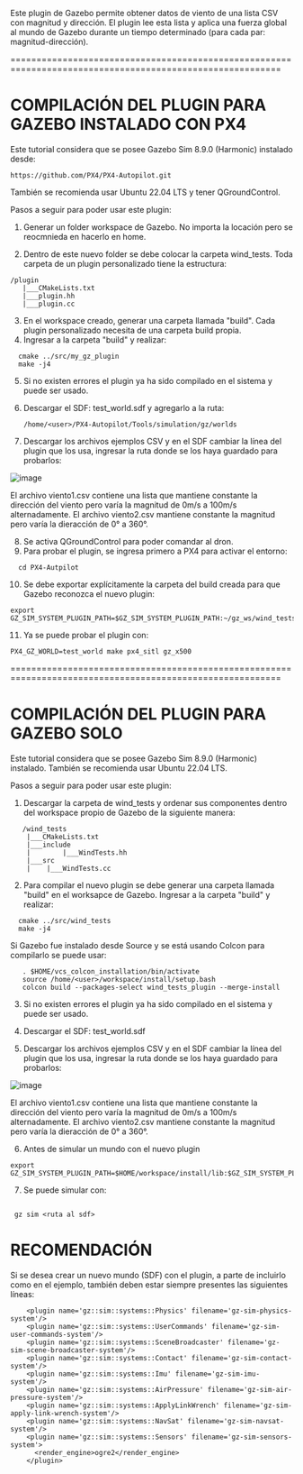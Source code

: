 Este plugin de Gazebo permite obtener datos de viento de una lista CSV con magnitud y dirección. El plugin lee esta lista y aplica una fuerza global 
al mundo de Gazebo durante un tiempo determinado (para cada par: magnitud-dirección).

==========================================================================================================

COMPILACIÓN DEL PLUGIN PARA GAZEBO INSTALADO CON PX4
=====================================================

Este tutorial considera que se posee Gazebo Sim 8.9.0 (Harmonic) instalado desde: 
```
https://github.com/PX4/PX4-Autopilot.git
```
También se recomienda usar Ubuntu 22.04 LTS y tener QGroundControl.



Pasos a seguir para poder usar este plugin:

1) Generar un folder workspace de Gazebo. No importa la locación pero se reocmnieda en hacerlo en home.

2) Dentro de este nuevo folder se debe colocar la carpeta wind_tests. Toda carpeta de un plugin personalizado tiene la estructura:
```
/plugin
   |___CMakeLists.txt
   |___plugin.hh
   |___plugin.cc
```

3) En el workspace creado, generar una carpeta llamada "build". Cada plugin personalizado necesita de una carpeta build propia. 
4) Ingresar a la carpeta "build" y realizar:
```
  cmake ../src/my_gz_plugin
  make -j4
```

5) Si no existen errores el plugin ya ha sido compilado en el sistema y puede ser usado.
6) Descargar el SDF: test_world.sdf y agregarlo a la ruta:
   ```
   /home/<user>/PX4-Autopilot/Tools/simulation/gz/worlds
   ```
   
7) Descargar los archivos ejemplos CSV y en el SDF cambiar la línea del plugin que los usa, ingresar la ruta donde se los haya guardado para probarlos:

![image](https://github.com/user-attachments/assets/7e254e1b-d6bd-4759-b2dd-0488f266e50f)

El archivo viento1.csv contiene una lista que mantiene constante la dirección del viento pero varía la magnitud de 0m/s a 100m/s alternadamente. 
El archivo viento2.csv mantiene constante la magnitud pero varía la dieracción de 0° a 360°.

8)  Se activa QGroundControl para poder comandar al dron.
9) Para probar el plugin, se ingresa primero a PX4 para activar el entorno:
```
  cd PX4-Autpilot
```

10) Se debe exportar explícitamente la carpeta del build creada para que Gazebo reconozca el nuevo plugin:
```
export GZ_SIM_SYSTEM_PLUGIN_PATH=$GZ_SIM_SYSTEM_PLUGIN_PATH:~/gz_ws/wind_tests_build
```


11) Ya se puede probar el plugin con:
```
PX4_GZ_WORLD=test_world make px4_sitl gz_x500
```

==========================================================================================================

COMPILACIÓN DEL PLUGIN PARA GAZEBO SOLO
=======================================

Este tutorial considera que se posee Gazebo Sim 8.9.0 (Harmonic) instalado.
También se recomienda usar Ubuntu 22.04 LTS.

Pasos a seguir para poder usar este plugin:


1) Descargar la carpeta de wind_tests y ordenar sus componentes dentro del workspace propio de Gazebo de la siguiente manera:
```
   /wind_tests
    |___CMakeLists.txt
    |___include
    |        |___WindTests.hh
    |___src
    |    |___WindTests.cc
```

2) Para compilar el nuevo plugin se debe generar una carpeta llamada "build" en el worksapce de Gazebo. Ingresar a la carpeta "build" y realizar:
```
  cmake ../src/wind_tests
  make -j4
```
Si Gazebo fue instalado desde Source y se está usando Colcon para compilarlo se puede usar:
```
   . $HOME/vcs_colcon_installation/bin/activate
   source /home/<user>/workspace/install/setup.bash
   colcon build --packages-select wind_tests_plugin --merge-install 
```

3) Si no existen errores el plugin ya ha sido compilado en el sistema y puede ser usado.

4) Descargar el SDF: test_world.sdf
   
5) Descargar los archivos ejemplos CSV y en el SDF cambiar la línea del plugin que los usa, ingresar la ruta donde se los haya guardado para probarlos:

![image](https://github.com/user-attachments/assets/7e254e1b-d6bd-4759-b2dd-0488f266e50f)

El archivo viento1.csv contiene una lista que mantiene constante la dirección del viento pero varía la magnitud de 0m/s a 100m/s alternadamente. 
El archivo viento2.csv mantiene constante la magnitud pero varía la dieracción de 0° a 360°.

6) Antes de simular un mundo con el nuevo plugin
```
export GZ_SIM_SYSTEM_PLUGIN_PATH=$HOME/workspace/install/lib:$GZ_SIM_SYSTEM_PLUGIN_PATH
```

7) Se puede simular con:
```

 gz sim <ruta al sdf>
```

RECOMENDACIÓN
=============
Si se desea crear un nuevo mundo (SDF) con el plugin, a parte de incluirlo como en el ejemplo, también deben estar siempre presentes las siguientes líneas:
```
    <plugin name='gz::sim::systems::Physics' filename='gz-sim-physics-system'/>
    <plugin name='gz::sim::systems::UserCommands' filename='gz-sim-user-commands-system'/>
    <plugin name='gz::sim::systems::SceneBroadcaster' filename='gz-sim-scene-broadcaster-system'/>
    <plugin name='gz::sim::systems::Contact' filename='gz-sim-contact-system'/>
    <plugin name='gz::sim::systems::Imu' filename='gz-sim-imu-system'/>
    <plugin name='gz::sim::systems::AirPressure' filename='gz-sim-air-pressure-system'/>
    <plugin name='gz::sim::systems::ApplyLinkWrench' filename='gz-sim-apply-link-wrench-system'/>
    <plugin name='gz::sim::systems::NavSat' filename='gz-sim-navsat-system'/>
    <plugin name='gz::sim::systems::Sensors' filename='gz-sim-sensors-system'>
      <render_engine>ogre2</render_engine>
    </plugin>
```
